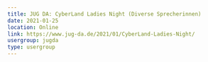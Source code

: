 ```yaml
---
title: JUG DA: CyberLand Ladies Night (Diverse Sprecherinnen)
date: 2021-01-25
location: Online
link: https://www.jug-da.de/2021/01/CyberLand-Ladies-Night/
usergroup: jugda
type: usergroup
---
```

